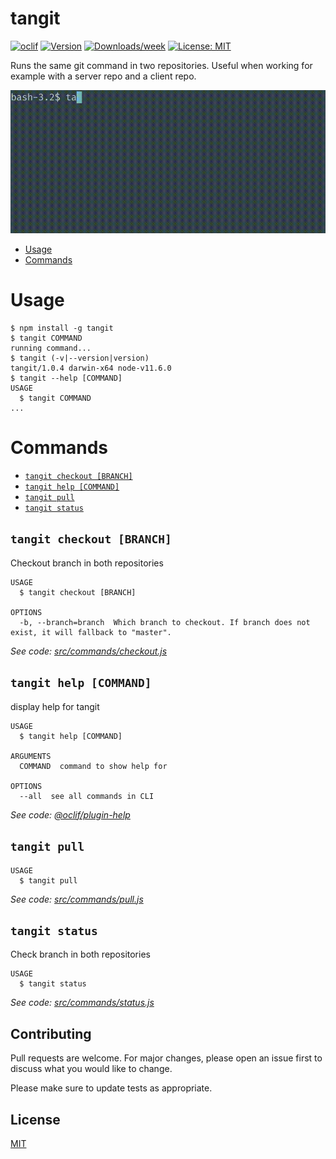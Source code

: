 tangit
============

[![oclif](https://img.shields.io/badge/cli-oclif-brightgreen.svg)](https://oclif.io)
[![Version](https://img.shields.io/npm/v/tangit.svg)](https://npmjs.org/package/tangit)
[![Downloads/week](https://img.shields.io/npm/dw/tangit.svg)](https://npmjs.org/package/tangit)
[![License: MIT](https://img.shields.io/badge/License-MIT-yellow.svg)](https://opensource.org/licenses/MIT)

Runs the same git command in two repositories. Useful when working for example with a server repo and a client repo.

![Alt Text](preview.gif)

<!-- toc -->
* [Usage](#usage)
* [Commands](#commands)
<!-- tocstop -->

# Usage
<!-- usage -->
```sh-session
$ npm install -g tangit
$ tangit COMMAND
running command...
$ tangit (-v|--version|version)
tangit/1.0.4 darwin-x64 node-v11.6.0
$ tangit --help [COMMAND]
USAGE
  $ tangit COMMAND
...
```
<!-- usagestop -->
# Commands
<!-- commands -->
* [`tangit checkout [BRANCH]`](#tangit-checkout-branch)
* [`tangit help [COMMAND]`](#tangit-help-command)
* [`tangit pull`](#tangit-pull)
* [`tangit status`](#tangit-status)

## `tangit checkout [BRANCH]`

Checkout branch in both repositories

```
USAGE
  $ tangit checkout [BRANCH]

OPTIONS
  -b, --branch=branch  Which branch to checkout. If branch does not exist, it will fallback to "master".
```

_See code: [src/commands/checkout.js](https://github.com/ang3lkar/tangit/blob/v1.0.4/src/commands/checkout.js)_

## `tangit help [COMMAND]`

display help for tangit

```
USAGE
  $ tangit help [COMMAND]

ARGUMENTS
  COMMAND  command to show help for

OPTIONS
  --all  see all commands in CLI
```

_See code: [@oclif/plugin-help](https://github.com/oclif/plugin-help/blob/v2.1.6/src/commands/help.ts)_

## `tangit pull`

```
USAGE
  $ tangit pull
```

_See code: [src/commands/pull.js](https://github.com/ang3lkar/tangit/blob/v1.0.4/src/commands/pull.js)_

## `tangit status`

Check branch in both repositories

```
USAGE
  $ tangit status
```

_See code: [src/commands/status.js](https://github.com/ang3lkar/tangit/blob/v1.0.4/src/commands/status.js)_
<!-- commandsstop -->

## Contributing
Pull requests are welcome. For major changes, please open an issue first to discuss what you would like to change.

Please make sure to update tests as appropriate.

## License
[MIT](https://choosealicense.com/licenses/mit/)
